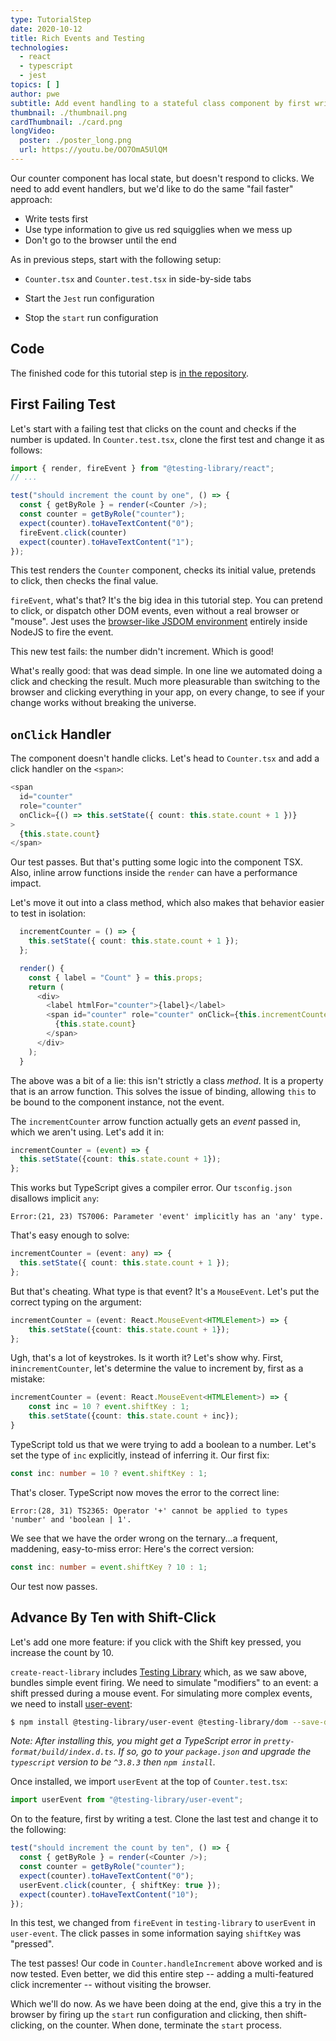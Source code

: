 ```yaml
---
type: TutorialStep
date: 2020-10-12
title: Rich Events and Testing
technologies:
  - react
  - typescript
  - jest
topics: [ ]
author: pwe
subtitle: Add event handling to a stateful class component by first writing tests during development.
thumbnail: ./thumbnail.png
cardThumbnail: ./card.png
longVideo:
  poster: ./poster_long.png
  url: https://youtu.be/OO7OmA5UlQM
---
```


Our counter component has local state, but doesn't respond to clicks. We need to add event handlers, but we'd like to do the same "fail faster" approach:

- Write tests first
- Use type information to give us red squigglies when we mess up
- Don't go to the browser until the end

As in previous steps, start with the following setup:

- `Counter.tsx` and `Counter.test.tsx` in side-by-side tabs

- Start the `Jest` run configuration

- Stop the `start` run configuration

## Code

The finished code for this tutorial step is [in the repository](https://github.com/JetBrains/jetbrains_guide/tree/master/sites/webstorm-guide/demos/tutorials/react_typescript_tdd/rich_events_and_testing).

## First Failing Test

Let's start with a failing test that clicks on the count and checks if the number is updated. In `Counter.test.tsx`, clone the first test and change it as follows:

```typescript
import { render, fireEvent } from "@testing-library/react";
// ...

test("should increment the count by one", () => {
  const { getByRole } = render(<Counter />);
  const counter = getByRole("counter");
  expect(counter).toHaveTextContent("0");
  fireEvent.click(counter)
  expect(counter).toHaveTextContent("1");
});
```

This test renders the `Counter` component, checks its initial value, pretends to click, then checks the final value.

`fireEvent`, what's that? It's the big idea in this tutorial step. You can pretend to click, or dispatch other DOM events, even without a real browser or "mouse". Jest uses the [browser-like JSDOM environment](https://jestjs.io/docs/en/configuration#testenvironment-string) entirely inside NodeJS to fire the event.

This new test fails: the number didn't increment. Which is good!

What's really good: that was dead simple. In one line we automated doing a click and checking the result. Much more pleasurable than switching to the browser and clicking everything in your app, on every change, to see if your change works without breaking the universe.

## `onClick` Handler

The component doesn't handle clicks. Let's head to `Counter.tsx` and add a click handler on the `<span>`:

```typescript
<span
  id="counter"
  role="counter"
  onClick={() => this.setState({ count: this.state.count + 1 })}
>
  {this.state.count}
</span>
```

Our test passes. But that's putting some logic into the component TSX. Also, inline arrow functions inside the `render` can have a performance impact.

Let's move it out into a class method, which also makes that behavior easier to test in isolation:

```typescript
  incrementCounter = () => {
    this.setState({ count: this.state.count + 1 });
  };

  render() {
    const { label = "Count" } = this.props;
    return (
      <div>
        <label htmlFor="counter">{label}</label>
        <span id="counter" role="counter" onClick={this.incrementCounter}>
          {this.state.count}
        </span>
      </div>
    );
  }
```

The above was a bit of a lie: this isn't strictly a class *method*. It is a property that is an arrow function. This solves the issue of binding, allowing `this` to be bound to the component instance, not the event.

The `incrementCounter` arrow function actually gets an *event* passed in, which we aren't using. Let's add it in:

```typescript
incrementCounter = (event) => {
  this.setState({count: this.state.count + 1});
};
```

This works but TypeScript gives a compiler error. Our `tsconfig.json` disallows implicit `any`:

```
Error:(21, 23) TS7006: Parameter 'event' implicitly has an 'any' type.
```

That's easy enough to solve:

```typescript
incrementCounter = (event: any) => {
  this.setState({ count: this.state.count + 1 });
};
```

But that's cheating. What type is that event? It's a `MouseEvent`. Let's put the correct typing on the argument:

```typescript
incrementCounter = (event: React.MouseEvent<HTMLElement>) => {
    this.setState({count: this.state.count + 1});
};
```

Ugh, that's a lot of keystrokes. Is it worth it? Let's show why. First, in`incrementCounter`, let's determine the value to increment by, first as a mistake:

```typescript {2,3}
incrementCounter = (event: React.MouseEvent<HTMLElement>) => {
    const inc = 10 ? event.shiftKey : 1;
    this.setState({count: this.state.count + inc});
}
```

TypeScript told us that we were trying to add a boolean to a number. Let's set the type of `inc` explicitly, instead of inferring it. Our first fix:

```typescript
const inc: number = 10 ? event.shiftKey : 1;
```

That's closer. TypeScript now moves the error to the correct line:

```shell script
Error:(28, 31) TS2365: Operator '+' cannot be applied to types 
'number' and 'boolean | 1'.
```

We see that we have the order wrong on the ternary...a frequent, maddening, easy-to-miss error: Here's the correct version:

```typescript
const inc: number = event.shiftKey ? 10 : 1;
```

Our test now passes.

## Advance By Ten with Shift-Click

Let's add one more feature: if you click with the Shift key pressed, you increase the count by 10.

`create-react-library` includes [Testing Library](https://testing-library.com) which, as we saw above, bundles simple event firing. We need to simulate "modifiers" to an event: a shift pressed during a mouse event. For simulating more complex events, we need to install [user-event](https://github.com/testing-library/user-event):

```bash
$ npm install @testing-library/user-event @testing-library/dom --save-dev
```

*Note: After installing this, you might get a TypeScript error in `pretty-format/build/index.d.ts`. If so, go to your `package.json` and upgrade the `typescript` version to be `^3.8.3` then `npm install`.*

Once installed, we import `userEvent` at the top of `Counter.test.tsx`:

```typescript
import userEvent from "@testing-library/user-event";
```

On to the feature, first by writing a test. Clone the last test and change it to the following:

```typescript
test("should increment the count by ten", () => {
  const { getByRole } = render(<Counter />);
  const counter = getByRole("counter");
  expect(counter).toHaveTextContent("0");
  userEvent.click(counter, { shiftKey: true });
  expect(counter).toHaveTextContent("10");
});
```

In this test, we changed from `fireEvent` in `testing-library` to `userEvent` in `user-event`. The click passes in some information saying `shiftKey` was "pressed".

The test passes! Our code in `Counter.handleIncrement` above worked and is now tested. Even better, we did this entire step -- adding a multi-featured click incrementer -- without visiting the browser.

Which we'll do now. As we have been doing at the end, give this a try in the browser by firing up the `start` run configuration and clicking, then shift-clicking, on the counter. When done, terminate the `start` process.
